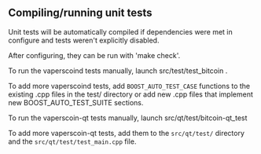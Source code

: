 Compiling/running unit tests
------------------------------------

Unit tests will be automatically compiled if dependencies were met in configure
and tests weren't explicitly disabled.

After configuring, they can be run with 'make check'.

To run the vaperscoind tests manually, launch src/test/test_bitcoin .

To add more vaperscoind tests, add `BOOST_AUTO_TEST_CASE` functions to the existing
.cpp files in the test/ directory or add new .cpp files that
implement new BOOST_AUTO_TEST_SUITE sections.

To run the vaperscoin-qt tests manually, launch src/qt/test/bitcoin-qt_test

To add more vaperscoin-qt tests, add them to the `src/qt/test/` directory and
the `src/qt/test/test_main.cpp` file.
